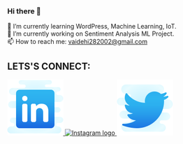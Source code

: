 ### Hi there 👋
🌱 I’m currently learning WordPress, Machine Learning, IoT. <br>
🔭 I’m currently working on Sentiment Analysis ML Project. <br>
📫 How to reach me: vaidehi282002@gmail.com

## LETS'S CONNECT: <br>
<a href="https://www.linkedin.com/in/vaidehi-mahyavanshi-04b920204/" target="_blank">
<img src="https://github.com/DwinaTech/public-images/blob/main/linkedin-icon.png" alt="LinkedIn logo"/>
</a>
<a href="https://www.instagram.com/vaidehii__/" target="_blank">
<img src="https://github.com/DwinaTech/public-images/blob/main/instagram-icon.png" alt="Instagram logo"/>
</a>
<a href="https://twitter.com/itsvaidehii?t=FzoATgZP09i95tEhu5m8yA&s=08" target="_blank">
<img src="https://github.com/DwinaTech/public-images/blob/main/twitter-icon.png" alt="Twitter logo"/>
</a>
  
<!--
**Vaidehii28/Vaidehii28** is a ✨ _special_ ✨ repository because its `README.md` (this file) appears on your GitHub profile.

Here are some ideas to get you started:

- 🔭 I’m currently working on ...
- 🌱 I’m currently learning ...
- 👯 I’m looking to collaborate on ...
- 🤔 I’m looking for help with ...
- 💬 Ask me about ...
- 📫 How to reach me: ...
- 😄 Pronouns: ...
- ⚡ Fun fact: ...
-->
